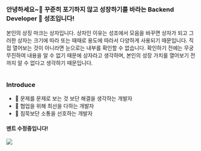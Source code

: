 #
### 안녕하세요~👋 꾸준히 포기하지 않고 성장하기를 바라는 Backend Developer 🌱 성조입니다!

<!-- <svg role="img" viewBox="0 0 24 24" xmlns="http://www.w3.org/2000/svg"><title>Hack The Box</title><path d="M11.9959.0008a1.1187 1.1187 0 00-.057.002.8993.8993 0 00-.2358.0498.9067.9067 0 00-.1652.079L1.9357 5.675a.889.889 0 00-.4444.7699c0 .006.0004.0128.0006.0192-.0002.007 0 .014 0 .0212V17.556a.889.889 0 00.469.7837l9.5983 5.5416c.018.0102.036.0197.054.0287v.002a.8568.8568 0 00.083.0348c0 .001.01.003.012.004.028.01.056.0177.085.0245.01.001.011.003.016.004.028.006.057.0112.086.0146 0 .0005.01.0009.014.001.03.003.061.005.091.005s.061-.002.091-.005c0-.0005.01-.0009.014-.001a.6831.6831 0 00.086-.0146c.01-.001.011-.002.016-.004a.9404.9404 0 00.085-.0245c0-.001.01-.003.012-.004a.8818.8818 0 00.083-.0347v-.002a1.086 1.086 0 00.054-.0287l9.5986-5.5416a.889.889 0 00.4689-.7837V6.4786c0-.009-.0006-.0172-.0008-.0258h.0003v-.008a.8886.8886 0 00-.3117-.6755c-.01-.008-.019-.0162-.029-.0241 0-.002-.01-.005-.01-.007a.8988.8988 0 00-.1074-.0705L12.4533.1267a.8872.8872 0 00-.4646-.1266zm.01 2.2523c.072 0 .1443.0187.209.056l6.5366 3.774c.2789.161.2789.5633 0 .7243l-6.5367 3.774a.4182.4182 0 01-.4182 0L5.26 6.8074c-.2788-.1609-.2789-.5633 0-.7243l6.5368-3.774a.4193.4193 0 01.209-.056zm-8.0801 6.458a.4145.4145 0 01.215.0565l6.524 3.7666a.417.417 0 01.2086.3612v7.5326c0 .3212-.3477.522-.626.3613l-6.5237-3.7666a.4172.4172 0 01-.2086-.3613V9.1288c0-.2408.1955-.414.4107-.4177zm16.1599 0c.215.004.4107.1768.4107.4177v7.5325c0 .149-.08.2868-.2087.3614l-6.5239 3.7666c-.278.1606-.6258-.0401-.6258-.3614v-7.5325c0-.149.08-.2867.2086-.3613l6.5238-3.7666a.415.415 0 01.2152-.0565z"/></svg> -->

본인의 상징 마크는 상자입니다.
상자인 이유는 성조에서 모음을 바꾸면 상자가 되고 그러한 상자는 크기에 따라 또는 때때로 용도에 따라서 다양하게 사용되기 때문입니다.
직접 열어보는 것이 아니라면 눈으로는 내부를 확인할 수 없습니다.
확인하기 전에는 무궁무진하여 내용을 알 수 없기 때문에 상자라고 생각하며, 본인의 성장 가치를 열어보기 전까지 알 수 없다고 생각하기 때문입니다.


#
### Introduce
- 🤔 문제를 문제로 보는 것 보단 해결을 생각하는 개발자
- 👯 협업을 위해 최선을 다하는 개발자
- 💬 침묵보단 소통을 선호하는 개발자


#### 멘트 수정중입니다!

<a href="https://hits.seeyoufarm.com"><img src="https://hits.seeyoufarm.com/api/count/incr/badge.svg?url=https%3A%2F%2Fgithub.com%2Fseongjo-seo&count_bg=%236777AE&title_bg=%23C6C3C3&icon=github.svg&icon_color=%238384BC&title=hits&edge_flat=false"/></a>

<!--
**seongjo-seo/seongjo-seo** is a ✨ _special_ ✨ repository because its `README.md` (this file) appears on your GitHub profile.

Here are some ideas to get you started:

- 🔭 I’m currently working on ...
- 🌱 I’m currently learning ...
- 👯 I’m looking to collaborate on ...
- 🤔 I’m looking for help with ...
- 💬 Ask me about ...
- 📫 How to reach me: ...
- 😄 Pronouns: ...
- ⚡ Fun fact: ...
-->
